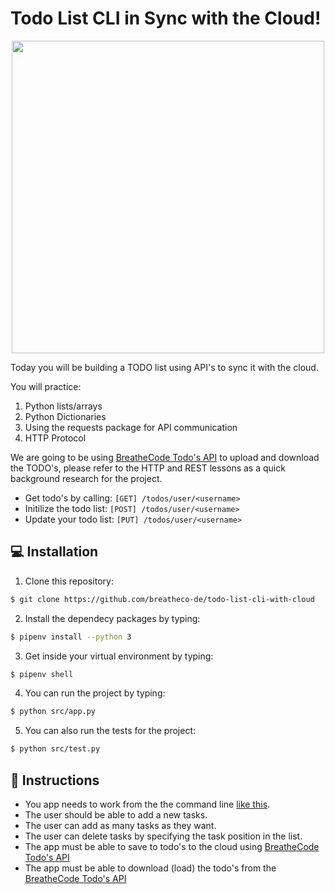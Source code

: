 # Todo List CLI in Sync with the Cloud!

<p align="center"><img src="https://github.com/breatheco-de/todo-list-cli-with-cloud/blob/master/preview.gif" width="500" /></p>
Today you will be building a TODO list using API's to sync it with the cloud.

You will practice:
1. Python lists/arrays
2. Python Dictionaries
3. Using the requests package for API communication
4. HTTP Protocol

We are going to be using [BreatheCode Todo's API](https://assets.breatheco.de/apis/fake/todos/) to upload and download the TODO's, please refer to the HTTP and REST lessons as a quick background research for the project.

- Get todo's by calling: `[GET] /todos/user/<username>`   
- Initilize the todo list: `[POST] /todos/user/<username>`  
- Update your todo list: `[PUT] /todos/user/<username>`  

## 💻 Installation

1. Clone this repository: 

```sh
$ git clone https://github.com/breatheco-de/todo-list-cli-with-cloud
```

2. Install the dependecy packages by typing: 

```sh
$ pipenv install --python 3
```

3. Get inside your virtual environment by typing: 

```sh
$ pipenv shell
```

4. You can run the project by typing: 

```sh
$ python src/app.py
```
5. You can also run the tests for the project: 

```sh
$ python src/test.py
```

## 📝 Instructions

- You app needs to work from the the command line [like this](https://github.com/breatheco-de/todo-list-cli-with-cloud/blob/master/preview.gif).
- The user should be able to add a new tasks.
- The user can add as many tasks as they want.
- The user can delete tasks by specifying the task position in the list.
- The app must be able to save to todo's to the cloud using [BreatheCode Todo's API](https://assets.breatheco.de/apis/fake/todos/)
- The app must be able to download (load) the todo's from the [BreatheCode Todo's API](https://assets.breatheco.de/apis/fake/todos/)


